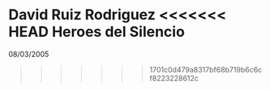 David Ruiz Rodriguez
<<<<<<< HEAD
Heroes del Silencio
=======
08/03/2005
>>>>>>> 1701c0d479a8317bf68b719b6c6cf8223228612c
